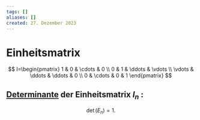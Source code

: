 ```yaml
---
tags: []
aliases: []
created: 27. Dezember 2023
---
```


# Einheitsmatrix

$$
I=\begin{pmatrix} 1 & 0 & \cdots & 0 \\ 0 & 1 & \ddots & \vdots \\ \vdots & \ddots & \ddots & 0 \\ 0 & \cdots  & 0 & 1 \end{pmatrix}
$$

## [Determinante](Determinante.md) der Einheitsmatrix $I_n$ :

$$
\operatorname{det}\left(E_n\right)=1 \text {. }
$$